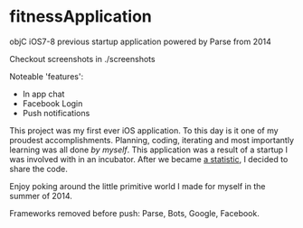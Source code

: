 # fitnessApplication
objC iOS7-8 previous startup application powered by Parse from 2014

Checkout screenshots in ./screenshots

Noteable 'features':
* In app chat
* Facebook Login 
* Push notifications

This project was my first ever iOS application. To this day is it one of my proudest accomplishments.
Planning, coding, iterating and most importantly learning was all done _by myself_.
This application was a result of a startup I was involved with in an incubator. 
After we became [a statistic](http://www.forbes.com/sites/neilpatel/2015/01/16/90-of-startups-will-fail-heres-what-you-need-to-know-about-the-10/#3fc13cbd55e1), I decided to share the code.

Enjoy poking around the little primitive world I made for myself in the summer of 2014.

Frameworks removed before push: Parse, Bots, Google, Facebook.